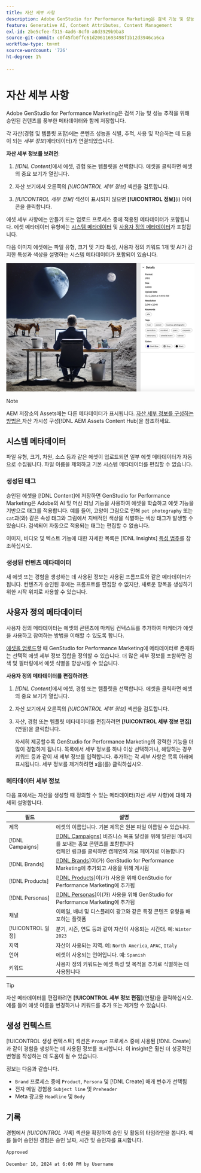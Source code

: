 ```yaml
---
title: 자산 세부 사항
description: Adobe GenStudio for Performance Marketing은 검색 기능 및 성능 추적을 위해 승인된 컨텐츠를 풍부한 메타데이터와 함께 저장합니다.
feature: Generative AI, Content Attributes, Content Management
exl-id: 2be5cfee-f315-4ad6-8cf0-a8d3929b9ba3
source-git-commit: c0f45fb0ffc61d20611693498f1b12d3946ca6ca
workflow-type: tm+mt
source-wordcount: '726'
ht-degree: 1%

---
```


# 자산 세부 사항

Adobe GenStudio for Performance Marketing은 검색 기능 및 성능 추적을 위해 승인된 컨텐츠를 풍부한 메타데이터와 함께 저장합니다.

각 자산(경험 및 템플릿 포함)에는 콘텐츠 성능을 식별, 추적, 사용 및 학습하는 데 도움이 되는 _세부 정보_(메타데이터)가 연결되었습니다.

**자산 세부 정보를 보려면**:

1. _[!DNL Content]_&#x200B;에서 에셋, 경험 또는 템플릿을 선택합니다. 에셋을 클릭하면 에셋의 중요 보기가 열립니다.

1. 자산 보기에서 오른쪽의 _[!UICONTROL 세부 정보]_ 섹션을 검토합니다.

1. _[!UICONTROL 세부 정보]_ 섹션이 표시되지 않으면 **[!UICONTROL 정보]**(i) 아이콘을 클릭합니다.

에셋 세부 사항에는 만들기 또는 업로드 프로세스 중에 적용된 메타데이터가 포함됩니다. 에셋 메타데이터 유형에는 [시스템 메타데이터](#system-metadata) 및 [사용자 정의 메타데이터](#user-defined-metadata)가 포함됩니다.

다음 이미지 에셋에는 파일 유형, 크기 및 기타 특성, 사용자 정의 키워드 1개 및 AI가 감지한 특성과 색상을 설명하는 시스템 메타데이터가 포함되어 있습니다.

![여러 태그가 있는 에셋의 세부 정보](/help/assets/content-asset-details.png)

>[!NOTE]
>
>AEM 저장소의 Assets에는 다른 메타데이터가 표시됩니다. [ 자산 세부 정보를 구성하는 방법은 ](connect-aem-repo.md#step-4-configure-asset-visibility)자산 가시성 구성[!DNL AEM Assets Content Hub]을 참조하세요.

## 시스템 메타데이터

파일 유형, 크기, 차원, 소스 등과 같은 에셋이 업로드되면 일부 에셋 메타데이터가 자동으로 수집됩니다. 파일 이름을 제외하고 기본 시스템 메타데이터를 편집할 수 없습니다.

### 생성된 태그

승인된 에셋을 [!DNL Content]에 저장하면 GenStudio for Performance Marketing은 Adobe의 AI 및 머신 러닝 기능을 사용하여 에셋을 학습하고 에셋 기능을 기반으로 태그를 적용합니다. 예를 들어, 고양이 그림으로 인해 `pet photography` 또는 `cat`과(와) 같은 속성 태그와 그림에서 지배적인 색상을 식별하는 색상 태그가 발생할 수 있습니다. 검색되어 자동으로 적용되는 태그는 편집할 수 없습니다.

이미지, 비디오 및 텍스트 기능에 대한 자세한 목록은 [!DNL Insights] [특성 범주](/help/user-guide/insights/attributes.md#categories)를 참조하십시오.

### 생성된 컨텐츠 메타데이터

새 에셋 또는 경험을 생성하는 데 사용된 정보는 사용된 프롬프트와 같은 메타데이터가 됩니다. 컨텐츠가 승인된 후에는 프롬프트를 편집할 수 없지만, 새로운 항목을 생성하기 위한 시작 위치로 사용할 수 있습니다.

## 사용자 정의 메타데이터

사용자 정의 메타데이터는 에셋의 콘텐츠에 마케팅 컨텍스트를 추가하여 마케터가 에셋을 사용하고 참여하는 방법을 이해할 수 있도록 합니다.

[에셋을 업로드](/help/user-guide/content/manage-assets.md#add-assets)할 때 GenStudio for Performance Marketing에 메타데이터로 존재하는 선택적 에셋 세부 정보 집합을 정의할 수 있습니다. 더 많은 세부 정보를 포함하면 검색 및 필터링에서 에셋 식별을 향상시킬 수 있습니다.

**사용자 정의 메타데이터를 편집하려면**:

1. _[!DNL Content]_&#x200B;에서 에셋, 경험 또는 템플릿을 선택합니다. 에셋을 클릭하면 에셋의 중요 보기가 열립니다.

1. 자산 보기에서 오른쪽의 _[!UICONTROL 세부 정보]_ 섹션을 검토합니다.

1. 자산, 경험 또는 템플릿 메타데이터를 편집하려면 **[!UICONTROL 세부 정보 편집]**(연필)을 클릭합니다.

   자세히 제공할수록 GenStudio for Performance Marketing의 강력한 기능을 더 많이 경험하게 됩니다. 목록에서 세부 정보를 하나 이상 선택하거나, 해당하는 경우 키워드 등과 같이 새 세부 정보를 입력합니다. 추가하는 각 세부 사항은 목록 아래에 표시됩니다. 세부 정보를 제거하려면 **`x`**&#x200B;을(를) 클릭하십시오.

### 메타데이터 세부 정보

다음 표에서는 자산을 생성할 때 정의할 수 있는 메타데이터(자산 세부 사항)에 대해 자세히 설명합니다.

| 필드 | 설명 |
| -------------- | ----------- |
| 제목 | 에셋의 이름입니다. 기본 제목은 원본 파일 이름일 수 있습니다. |
| [!DNL Campaigns] | [[!DNL Campaigns]](/help/user-guide/campaigns/overview.md) 비즈니스 목표 달성을 위해 일관된 메시지를 보내는 홍보 콘텐츠를 포함합니다<br>캠페인 링크를 클릭하면 캠페인의 개요 페이지로 이동합니다 |
| [!DNL Brands] | [[!DNL Brands]](/help/user-guide/guidelines/brands.md)이(가) GenStudio for Performance Marketing에 추가되고 사용을 위해 게시됨 |
| [!DNL Products] | [[!DNL Products]](/help/user-guide/guidelines/products.md)이(가) 사용을 위해 GenStudio for Performance Marketing에 추가됨 |
| [!DNL Personas] | [[!DNL Personas]](/help/user-guide/guidelines/personas.md)이(가) 사용을 위해 GenStudio for Performance Marketing에 추가됨 |
| 채널 | 이메일, 배너 및 디스플레이 광고와 같은 특정 콘텐츠 유형을 배포하는 플랫폼 |
| [!UICONTROL 일정] | 분기, 시즌, 연도 등과 같이 자산이 사용되는 시간대. 예: `Winter 2023` |
| 지역 | 자산이 사용되는 지역. 예: `North America`, `APAC`, `Italy` |
| 언어 | 에셋이 사용되는 언어입니다. 예: `Spanish` |
| 키워드 | 사용자 정의 키워드는 에셋 특성 및 목적을 추가로 식별하는 데 사용됩니다 |

>[!TIP]
>
>자산 메타데이터를 편집하려면 **[!UICONTROL 세부 정보 편집]**(연필)을 클릭하십시오. 예를 들어 에셋 이름을 변경하거나 키워드를 추가 또는 제거할 수 있습니다.

## 생성 컨텍스트

[!UICONTROL 생성 컨텍스트] 섹션은 `Prompt` 프로세스 중에 사용된 [!DNL Create]과 같이 경험을 생성하는 데 사용된 정보를 표시합니다. 이 insight은 훨씬 더 성공적인 변형을 작성하는 데 도움이 될 수 있습니다.

정보는 다음과 같습니다.

- `Brand` 프로세스 중에 `Product`, `Persona` 및 [!DNL Create] 매개 변수가 선택됨
- 전자 메일 경험용 `Subject line` 및 `Preheader`
- Meta 광고용 `Headline` 및 `Body`

## 기록

경험에서 _[!UICONTROL 기록]_ 섹션을 확장하여 승인 및 활동의 타임라인을 봅니다. 예를 들어 승인된 경험은 승인 날짜, 시간 및 승인자를 표시합니다.

```
Approved

December 10, 2024 at 6:00 PM by Username
```
